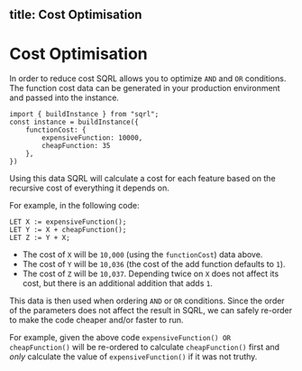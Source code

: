 title: Cost Optimisation
---

# Cost Optimisation

In order to reduce cost SQRL allows you to optimize `AND` and `OR` conditions. The function cost data can be generated
in your production environment and passed into the instance.

```
import { buildInstance } from "sqrl";
const instance = buildInstance({
    functionCost: {
        expensiveFunction: 10000,
        cheapFunction: 35
    },
})
```

Using this data SQRL will calculate a cost for each feature based on the recursive cost of everything it depends on.

For example, in the following code:
```
LET X := expensiveFunction();
LET Y := X + cheapFunction();
LET Z := Y + X;
```

* The cost of `X` will be `10,000` (using the `functionCost`) data above.
* The cost of `Y` will be `10,036` (the cost of the add function defaults to `1`).
* The cost of `Z` will be `10,037`. Depending twice on `X` does not affect its cost, but there is an additional addition that adds `1`.

This data is then used when ordering `AND` or `OR` conditions. Since the order of the parameters does not affect the result in SQRL, we can safely re-order to make the code cheaper and/or faster to run.

For example, given the above code `expensiveFunction() OR cheapFunction()` will be re-ordered to calculate `cheapFunction()` first and _only_ calculate the value of `expensiveFunction()` if it was not truthy.